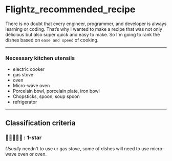 # Flightz_recommended_recipe
There is no doubt that every engineer, programmer, and developer is always learning or coding. That’s why I wanted to make a recipe that was not only delicious but also super quick and easy to make. So I'm going to rank the dishes based on `ease and speed` of cooking.   

---  
 
### Necessary kitchen utensils
* electric cooker
* gas stove
* oven
* Micro-wave oven
* Porcelain bowl, porcelain plate, iron bowl
* Chopsticks, spoon, soup spoon
* refrigerator

---

## Classification criteria
### 🔷🔶🔶🔶🔶 : **1-star**  
*Usually* needn't to use ur gas stove, some of dishes will need to use micro-wave oven or oven.

